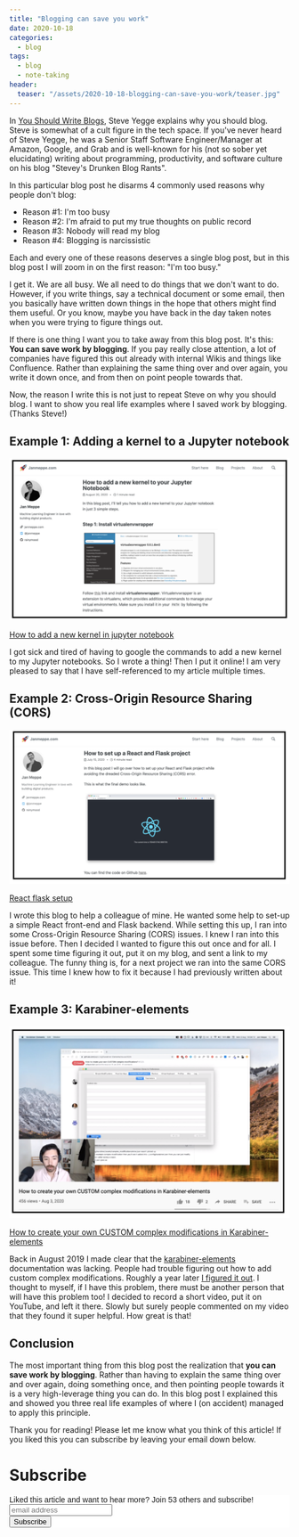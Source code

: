 ```yaml
---
title: "Blogging can save you work"
date: 2020-10-18
categories:
  - blog
tags:
  - blog
  - note-taking
header:
  teaser: "/assets/2020-10-18-blogging-can-save-you-work/teaser.jpg"
---
```


In [You Should Write
Blogs](https://sites.google.com/site/steveyegge2/you-should-write-blogs),
Steve Yegge explains why you should blog. Steve is somewhat of a cult figure
in the tech space. If you've never heard of Steve Yegge, he was a Senior
Staff Software Engineer/Manager at Amazon, Google, and Grab and is
well-known for his (not so sober yet elucidating) writing about programming,
productivity, and software culture on his blog "Stevey's Drunken Blog Rants".

In this particular blog post he disarms 4 commonly used reasons why people
don't blog:

* Reason #1: I'm too busy
* Reason #2: I'm afraid to put my true thoughts on public record
* Reason #3: Nobody will read my blog
* Reason #4: Blogging is narcissistic

Each and every one of these reasons deserves a single blog post, but in this
blog post I will zoom in on the first reason: "I'm too busy."

I get it. We are all busy. We all need to do things that we don't want to do.
However, if you write things, say a technical document or some email, then
you basically have written down things in the hope that others might find
them useful. Or you know, maybe you have back in the day taken notes when you
were trying to figure things out.

If there is one thing I want you to take away from this blog post. It's this:
**You can save work by blogging**. If you pay really close attention, a lot
of companies have figured this out already with internal Wikis and things
like Confluence. Rather than explaining the same thing over and over again,
you write it down once, and from then on point people towards that.

Now, the reason I write this is not just to repeat Steve on why you should
blog. I want to show you real life examples where I saved work by blogging.
(Thanks Steve!)

## Example 1: Adding a kernel to a Jupyter notebook

![](/../assets/2020-10-18-blogging-can-save-you-work/2020-10-18-17-55-46.png)

[How to add a new kernel in jupyter notebook](https://www.janmeppe.com/blog/how-to-add-new-kernel-in-jupyter-notebook/)

I got sick and tired of having to google the commands to add a new kernel to
my Jupyter notebooks. So I wrote a thing! Then I put it online! I am very
pleased to say that I have self-referenced to my article multiple times.

## Example 2: Cross-Origin Resource Sharing (CORS)

![](/../assets/2020-10-18-blogging-can-save-you-work/2020-10-18-17-56-02.png)

[React flask setup](https://www.janmeppe.com/blog/react-flask-setup/)

I wrote this blog to help a colleague of mine. He wanted some help to set-up
a simple React front-end and Flask backend. While setting this up, I ran into
some Cross-Origin Resource Sharing (CORS) issues. I knew I ran into this
issue before. Then I decided I wanted to figure this out once and for all. I
spent some time figuring it out, put it on my blog, and sent a link to my
colleague. The funny thing is, for a next project we ran into the same CORS
issue. This time I knew how to fix it because I had previously written about
it!

## Example 3: Karabiner-elements

![](/../assets/2020-10-18-blogging-can-save-you-work/2020-10-18-17-55-28.png)

[How to create your own CUSTOM complex modifications in Karabiner-elements
](https://www.youtube.com/watch?v=iiSIaMD4vqY&ab_channel=JanMeppe)

Back in August 2019 I made clear that the [karabiner-elements](https://github.com/pqrs-org/Karabiner-Elements/issues/1225#issuecomment-525663812) documentation was lacking. People had trouble figuring out how to add custom complex modifications. Roughly a year later [I figured it out](https://github.com/pqrs-org/Karabiner-Elements/issues/1225#issuecomment-668004967). I thought to myself, if I have this problem, there must be another person that will have this problem too! I decided to record a short video, put it on YouTube, and left it there. Slowly but surely people commented on my video that they found it super helpful. How great is that!

## Conclusion

The most important thing from this blog post the realization that **you can save work by blogging**. Rather than having to explain the same thing over and over again, doing something once, and then pointing people towards it is a very high-leverage thing you can do. In this blog post I explained this and showed you three real life examples of where I (on accident) managed to apply this principle. 

Thank you for reading! Please let me know what you think of this article! If
you liked this you can subscribe by leaving your email down below.

# Subscribe 

<!-- Begin Mailchimp Signup Form -->
<link href="//cdn-images.mailchimp.com/embedcode/horizontal-slim-10_7.css" rel="stylesheet" type="text/css">
<style type="text/css">
  #mc_embed_signup{background:#fff; clear:left; font:14px Helvetica,Arial,sans-serif; width:100%;}
  /* Add your own Mailchimp form style overrides in your site stylesheet or in this style block.
     We recommend moving this block and the preceding CSS link to the HEAD of your HTML file. */
</style>
<div id="mc_embed_signup">
<form action="https://gmail.us3.list-manage.com/subscribe/post?u=92fe86c389878585bc87837e8&amp;id=50543deff9" method="post" id="mc-embedded-subscribe-form" name="mc-embedded-subscribe-form" class="validate" target="_blank" novalidate>
    <div id="mc_embed_signup_scroll">
  <label for="mce-EMAIL">Liked this article and want to hear more? Join 53 others and subscribe!</label>
  <input type="email" value="" name="EMAIL" class="email" id="mce-EMAIL" placeholder="email address" required>
    <!-- real people should not fill this in and expect good things - do not remove this or risk form bot signups-->
    <div style="position: absolute; left: -5000px;" aria-hidden="true"><input type="text" name="b_92fe86c389878585bc87837e8_50543deff9" tabindex="-1" value=""></div>
    <div class="clear"><input type="submit" value="Subscribe" name="subscribe" id="mc-embedded-subscribe" class="button"></div>
    </div>
</form>
</div>
<!--End mc_embed_signup-->
